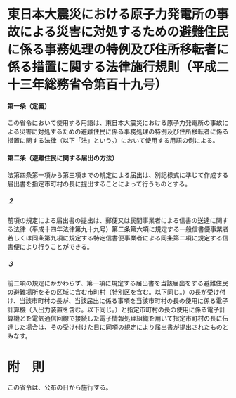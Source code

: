 # 東日本大震災における原子力発電所の事故による災害に対処するための避難住民に係る事務処理の特例及び住所移転者に係る措置に関する法律施行規則（平成二十三年総務省令第百十九号）
#### 第一条（定義）
この省令において使用する用語は、東日本大震災における原子力発電所の事故による災害に対処するための避難住民に係る事務処理の特例及び住所移転者に係る措置に関する法律（以下「法」という。）において使用する用語の例による。
#### 第二条（避難住民に関する届出の方法）
法第四条第一項から第三項までの規定による届出は、別記様式に準じて作成する届出書を指定市町村の長に提出することによって行うものとする。
##### ２
前項の規定による届出書の提出は、郵便又は民間事業者による信書の送達に関する法律（平成十四年法律第九十九号）第二条第六項に規定する一般信書便事業者若しくは同条第九項に規定する特定信書便事業者による同条第二項に規定する信書便により行うことができる。
##### ３
前二項の規定にかかわらず、第一項に規定する届出書を当該届出をする避難住民の避難場所をその区域に含む市町村（特別区を含む。以下同じ。）の長が受け付け、当該市町村の長が、当該届出に係る事項を当該市町村の長の使用に係る電子計算機（入出力装置を含む。以下同じ。）と指定市町村の長の使用に係る電子計算機とを電気通信回線で接続した電子情報処理組織を用いて指定市町村の長に伝達した場合は、その受け付けた日に同項の規定により届出書が提出されたものとみなす。
# 附　則
この省令は、公布の日から施行する。
